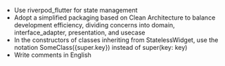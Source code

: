- Use riverpod_flutter for state management
- Adopt a simplified packaging based on Clean Architecture to balance development efficiency, dividing concerns into domain, interface_adapter, presentation, and usecase
- In the constructors of classes inheriting from StatelessWidget, use the notation SomeClass({super.key}) instead of super(key: key)
- Write comments in English